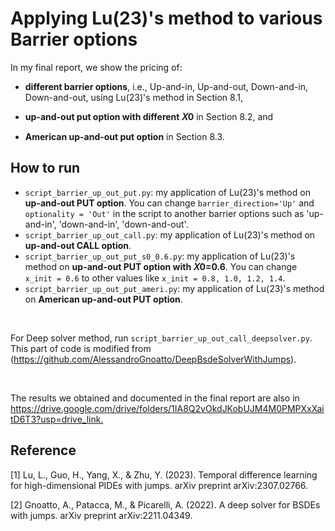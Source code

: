 # Applying Lu(23)'s method to various Barrier options

In my final report, we show the pricing of:

  - **different barrier options**, i.e., Up-and-in, Up-and-out, Down-and-in, Down-and-out, using Lu(23)'s method in Section 8.1, 

  - **up-and-out put option with different 𝑋0** in Section 8.2, and 

  - **American up-and-out put option** in Section 8.3.


## How to run

- `script_barrier_up_out_put.py`: my application of Lu(23)'s method on **up-and-out PUT option**. You can change `barrier_direction='Up'` and `optionality = 'Out'` in the script to another barrier options such as 'up-and-in', 'down-and-in', 'down-and-out'.
- `script_barrier_up_out_call.py`: my application of Lu(23)'s method on **up-and-out CALL option**.
- `script_barrier_up_out_put_s0_0.6.py`: my application of Lu(23)'s method on **up-and-out PUT option with 𝑋0=0.6**. You can change `x_init = 0.6` to other values like `x_init = 0.8, 1.0, 1.2, 1.4`.
- `script_barrier_up_out_put_ameri.py`: my application of Lu(23)'s method on **American up-and-out PUT option**.

<br/>

For Deep solver method, run `script_barrier_up_out_call_deepsolver.py`. This part of code is modified from (https://github.com/AlessandroGnoatto/DeepBsdeSolverWithJumps). 

<br/>

The results we obtained and documented in the final report are also in <https://drive.google.com/drive/folders/1IA8Q2vOkdJKobUJM4M0PMPXxXaitD6T3?usp=drive_link.>


## Reference

[1] Lu, L., Guo, H., Yang, X., & Zhu, Y. (2023). Temporal difference learning for high-dimensional PIDEs with jumps. arXiv preprint arXiv:2307.02766.

[2] Gnoatto, A., Patacca, M., & Picarelli, A. (2022). A deep solver for BSDEs with jumps. arXiv preprint arXiv:2211.04349.
